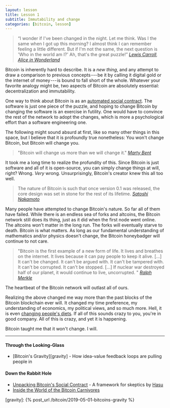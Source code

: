 ```yaml
---
layout: lesson
title: Lesson 1
subtitle: Immutability and change
categories: [bitcoin, lesson]
---
```



> “I wonder if I've been changed in the night. Let me think. Was I the same when
> I got up this morning? I almost think I can remember feeling a little
> different. But if I'm not the same, the next question is 'Who in the world am
> I?' Ah, that's the great puzzle!”
> <cite>[Lewis Carroll][carroll], [Alice in Wonderland][alice]</cite>

Bitcoin is inherently hard to describe. It is a *new thing*, and any
attempt to draw a comparison to previous concepts --- be it by calling
it digital gold or the internet of money --- is bound to fall short of
the whole. Whatever your favorite analogy might be, two aspects of
Bitcoin are absolutely essential: decentralization and immutability.

One way to think about Bitcoin is as an [automated social contract]. The
software is just one piece of the puzzle, and hoping to change Bitcoin
by changing the software is an exercise in futility. One would have to
convince the rest of the network to adopt the changes, which is more a
psychological effort than a software engineering one.

The following might sound absurd at first, like so many other things in
this space, but I believe that it is profoundly true nonetheless: You
won't change Bitcoin, but Bitcoin will change you.

> "Bitcoin will change us more than we will change it."
> <cite>[Marty Bent]</cite>

It took me a long time to realize the profundity of this. Since Bitcoin
is just software and all of it is open-source, you can simply change
things at will, right? Wrong. *Very* wrong. Unsurprisingly, Bitcoin's
creator knew this all too well.

> The nature of Bitcoin is such that once version 0.1 was released, the
> core design was set in stone for the rest of its lifetime.
> <cite>[Satoshi Nakamoto]</cite>

Many people have attempted to change Bitcoin's nature. So far all of
them have failed. While there is an endless sea of forks and altcoins,
the Bitcoin network still does its thing, just as it did when the first
node went online. The altcoins won't matter in the long run. The forks
will eventually starve to death. Bitcoin is what matters. As long as our
fundamental understanding of mathematics and/or physics doesn't change,
the Bitcoin honeybadger will continue to not care.

> "Bitcoin is the first example of a new form of life. It lives and
> breathes on the internet. It lives because it can pay people to keep
> it alive. [...] It can't be changed. It can't be argued with. It
> can't be tampered with. It can't be corrupted. It can't be stopped.
> [...] If nuclear war destroyed half of our planet, it would continue
> to live, uncorrupted. "
> <cite>[Ralph Merkle]</cite>

The heartbeat of the Bitcoin network will outlast all of ours.

Realizing the above changed me way more than the past blocks of the
Bitcoin blockchain ever will. It changed my time preference, my
understanding of economics, my political views, and so much more. Hell,
it is even [changing people's diets][carnivores]. If all of this sounds crazy to
you, you're in good company. All of this is crazy, and yet it is
happening.

Bitcoin taught me that it won't change. I will.

---

#### Through the Looking-Glass

- [Bitcoin's Gravity][gravity] - How idea-value feedback loops are pulling people in

#### Down the Rabbit Hole

- [Unpacking Bitcoin's Social Contract][automated social contract] - A framework for skeptics by [Hasu]
- [Inside the World of the Bitcoin Carnivores][carnivores]

<!-- Internal -->
[gravity]: {% post_url /bitcoin/2019-05-01-bitcoins-gravity %}

<!-- Further Reading -->
[automated social contract]: https://medium.com/@hasufly/bitcoins-social-contract-1f8b05ee24a9
[carnivores]: https://motherboard.vice.com/en_us/article/ne74nw/inside-the-world-of-the-bitcoin-carnivores

<!-- Quotes -->
[Ralph Merkle]: http://merkle.com/papers/DAOdemocracyDraft.pdf
[Satoshi Nakamoto]: https://bitcointalk.org/index.php?topic=195.msg1611#msg1611

<!-- Twitter People -->
[Hasu]: https://twitter.com/hasu
[Marty Bent]: https://twitter.com/martybent

<!-- Wikipedia -->
[alice]: https://en.wikipedia.org/wiki/Alice%27s_Adventures_in_Wonderland
[carroll]: https://en.wikipedia.org/wiki/Lewis_Carroll
